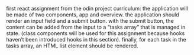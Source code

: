 first react assignment from the odin project curriculum: the application will be made of two components, app and overview. the application should render an input field and a submit button. with the submit button, the content can be added from the input to a “tasks array” that is managed in state. (class components will be used for this assignment because hooks haven’t been introduced hooks in this section). finally, for each task in the tasks array, an HTML list element should be rendered.